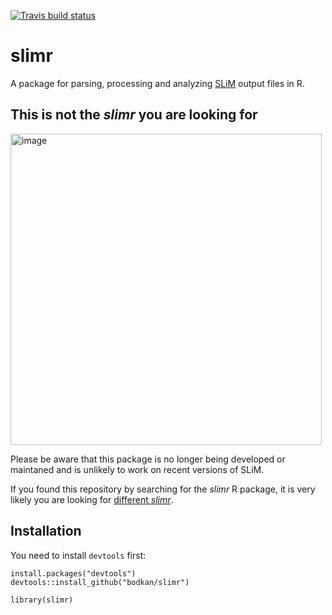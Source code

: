 [![Travis build status](https://travis-ci.org/bodkan/slimr.svg?branch=master)](https://travis-ci.org/bodkan/slimr)

# slimr

A package for parsing, processing and analyzing [SLiM](https://messerlab.org/slim/) output files in R.

## This is not the _slimr_ you are looking for

<img width="498" alt="image" src="https://github.com/bodkan/slimr/assets/16516593/89761d76-a0b4-4a33-aaa2-47f03e61bdba">

<br>

Please be aware that this package is no longer being developed or maintaned and is unlikely to work on recent versions of SLiM.

If you found this repository by searching for the _slimr_ R package, it is very likely you are looking for [different _slimr_](https://github.com/rdinnager/slimr).

## Installation

You need to install `devtools` first:

```
install.packages("devtools")
devtools::install_github("bodkan/slimr")

library(slimr)
```
